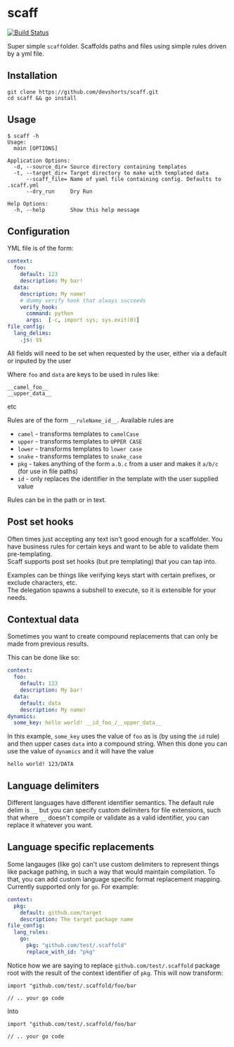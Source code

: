 scaff
==

[![Build Status](https://travis-ci.org/devshorts/scaff.svg?branch=master)](https://travis-ci.org/devshorts/scaff)

Super simple `scaff`older.  Scaffolds paths and files using simple rules driven by a yml file.

## Installation

```
git clone https://github.com/devshorts/scaff.git
cd scaff && go install
```

## Usage

```
$ scaff -h
Usage:
  main [OPTIONS]

Application Options:
  -d, --source_dir= Source directory containing templates
  -t, --target_dir= Target directory to make with templated data
      --scaff_file= Name of yaml file containing config. Defaults to .scaff.yml
      --dry_run     Dry Run

Help Options:
  -h, --help        Show this help message
```

## Configuration

YML file is of the form:

```yaml
context:
  foo:
    default: 123
    description: My bar!
  data:
    description: My name!
    # dummy verify hook that always succeeds
    verify_hook:
      command: python
      args:  [-c, import sys; sys.exit(0)]
file_config:
  lang_delims:
    .js: $$
```

All fields will need to be set when requested by the user, either via a default or inputed 
by the user

Where `foo` and `data` are keys to be used in rules like:

```
__camel_foo__
__upper_data__
```

etc

Rules are of the form `__ruleName_id__`.  Available rules are

- `camel` - transforms templates to `camelCase`
- `upper` - transforms templates to `UPPER CASE`
- `lower` - transforms templates to `lower case`
- `snake` - transforms templates to `snake_case`
- `pkg` -  takes anything of the form `a.b.c` from a user and makes it `a/b/c` (for use in file paths)
- `id` - only replaces the identifier in the template with the user supplied value

Rules can be in the path or in text.

## Post set hooks

Often times just accepting any text isn't good enough for a scaffolder. You have
business rules for certain keys and want to be able to validate them pre-templating.  
Scaff supports post set hooks (but pre templating) that you can tap into.  

Examples can be things like verifying keys start with certain prefixes, or exclude characters, etc.  
The delegation spawns a subshell to execute, so it is extensible for your needs.

## Contextual data

Sometimes you want to create compound replacements that can only be made from previous results.

This can be done like so:

```yaml
context:
  foo:
    default: 123
    description: My bar!
  data:
    default: data
    description: My name!  
dynamics:
  some_key: hello world! __id_foo_/__upper_data__
```

In this example, `some_key` uses the value of `foo` as is (by using the `id` rule) and then upper cases `data`
into a compound string. When this done you can use the value of `dynamics` and it will have the value 

```
hello world! 123/DATA
```

## Language delimiters

Different languages have different identifier semantics. The default rule delim is `__`
but you can specify custom delimiters for file extensions, such that where `__` doesn't 
compile or validate as a valid identifier, you can replace it whatever you want.

## Language specific replacements

Some langauges (like go) can't use custom delimiters to represent things like package pathing, 
in such a way that would maintain compilation.  To that, you can add custom language specific
format replacement mapping. Currently supported only for `go`. For example:

 
```yaml
context:
  pkg:
    default: github.com/target
    description: The target package name 
file_config:
  lang_rules:
    go:
      pkg: "github.com/test/.scaffold"
      replace_with_id: "pkg"
```

Notice how we are saying to replace `github.com/test/.scaffold` package root with the 
result of the context identifier of `pkg`.  This will now transform:

```
import "github.com/test/.scaffold/foo/bar

// .. your go code
```

Into

```
import "github.com/test/.scaffold/foo/bar

// .. your go code
```
